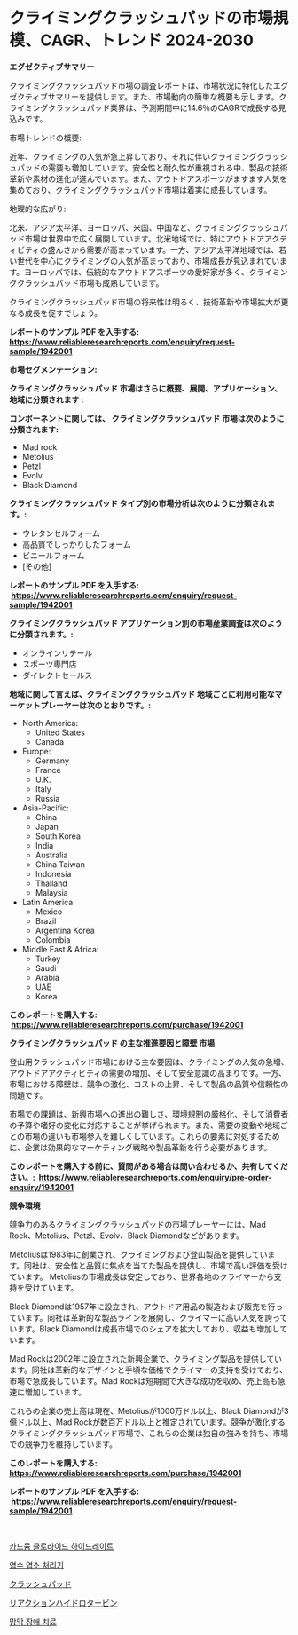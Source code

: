 <p><h1>クライミングクラッシュパッドの市場規模、CAGR、トレンド 2024-2030</h1></p><p><strong>エグゼクティブサマリー</strong></p>
<p><p>クライミングクラッシュパッド市場の調査レポートは、市場状況に特化したエグゼクティブサマリーを提供します。また、市場動向の簡単な概要も示します。クライミングクラッシュパッド業界は、予測期間中に14.6％のCAGRで成長する見込みです。</p><p>市場トレンドの概要:</p><p>近年、クライミングの人気が急上昇しており、それに伴いクライミングクラッシュパッドの需要も増加しています。安全性と耐久性が重視される中、製品の技術革新や素材の進化が進んでいます。また、アウトドアスポーツがますます人気を集めており、クライミングクラッシュパッド市場は着実に成長しています。</p><p>地理的な広がり:</p><p>北米、アジア太平洋、ヨーロッパ、米国、中国など、クライミングクラッシュパッド市場は世界中で広く展開しています。北米地域では、特にアウトドアアクティビティの盛んさから需要が高まっています。一方、アジア太平洋地域では、若い世代を中心にクライミングの人気が高まっており、市場成長が見込まれています。ヨーロッパでは、伝統的なアウトドアスポーツの愛好家が多く、クライミングクラッシュパッド市場も成熟しています。</p><p>クライミングクラッシュパッド市場の将来性は明るく、技術革新や市場拡大が更なる成長を促すでしょう。</p></p>
<p><strong>レポートのサンプル PDF を入手する: <a href="https://www.reliableresearchreports.com/enquiry/request-sample/1942001">https://www.reliableresearchreports.com/enquiry/request-sample/1942001</a></strong></p>
<p><strong>市場セグメンテーション:</strong></p>
<p><strong> クライミングクラッシュパッド 市場はさらに概要、展開、アプリケーション、地域に分類されます :</strong></p>
<p><strong>コンポーネントに関しては、 クライミングクラッシュパッド 市場は次のように分類されます: &nbsp;</strong></p>
<p><ul><li>Mad rock</li><li>Metolius</li><li>Petzl</li><li>Evolv</li><li>Black Diamond</li></ul></p>
<p><strong> クライミングクラッシュパッド タイプ別の市場分析は次のように分類されます。:</strong></p>
<p><ul><li>ウレタンセルフォーム</li><li>高品質でしっかりしたフォーム</li><li>ビニールフォーム</li><li>[その他]</li></ul></p>
<p><strong>レポートのサンプル PDF を入手する: &nbsp;<a href="https://www.reliableresearchreports.com/enquiry/request-sample/1942001">https://www.reliableresearchreports.com/enquiry/request-sample/1942001</a></strong></p>
<p><strong> クライミングクラッシュパッド アプリケーション別の市場産業調査は次のように分類されます。:</strong></p>
<p><ul><li>オンラインリテール</li><li>スポーツ専門店</li><li>ダイレクトセールス</li></ul></p>
<p><strong>地域に関して言えば、クライミングクラッシュパッド 地域ごとに利用可能なマーケットプレーヤーは次のとおりです。:</strong></p>
<p><ul>
    <li>
        North America:
        <ul>
            <li>United States</li>
            <li>Canada</li>
        </ul>
    </li>
    <li>
        Europe:
        <ul>
            <li>Germany</li>
            <li>France</li>
            <li>U.K.</li>
            <li>Italy</li>
            <li>Russia</li>
        </ul>
    </li>
    <li>
        Asia-Pacific:
        <ul>
            <li>China</li>
            <li>Japan</li>
            <li>South Korea</li>
            <li>India</li>
            <li>Australia</li>
            <li>China Taiwan</li>
            <li>Indonesia</li>
            <li>Thailand</li>
            <li>Malaysia</li>
        </ul>
    </li>
    <li>
        Latin America:
        <ul>
            <li>Mexico</li>
            <li>Brazil</li>
            <li>Argentina Korea</li>
            <li>Colombia</li>
        </ul>
    </li>
    <li>
        Middle East & Africa:
        <ul>
            <li>Turkey</li>
            <li>Saudi</li>
            <li>Arabia</li>
            <li>UAE</li>
            <li>Korea</li>
        </ul>
    </li>
    </ul></p>
<p><strong>このレポートを購入する: &nbsp;<a href="https://www.reliableresearchreports.com/purchase/1942001">https://www.reliableresearchreports.com/purchase/1942001</a></strong></p>
<p><strong>クライミングクラッシュパッド の主な推進要因と障壁 市場</strong></p>
<p><p>登山用クラッシュパッド市場における主な要因は、クライミングの人気の急増、アウトドアアクティビティの需要の増加、そして安全意識の高まりです。一方、市場における障壁は、競争の激化、コストの上昇、そして製品の品質や信頼性の問題です。</p><p>市場での課題は、新興市場への進出の難しさ、環境規制の厳格化、そして消費者の予算や嗜好の変化に対応することが挙げられます。また、需要の変動や地域ごとの市場の違いも市場参入を難しくしています。これらの要素に対処するために、企業は効果的なマーケティング戦略や製品革新を行う必要があります。</p></p>
<p><strong>このレポートを購入する前に、質問がある場合は問い合わせるか、共有してください。:&nbsp; <a href="https://www.reliableresearchreports.com/enquiry/pre-order-enquiry/1942001">https://www.reliableresearchreports.com/enquiry/pre-order-enquiry/1942001</a></strong></p>
<p><strong>競争環境</strong></p>
<p><p>競争力のあるクライミングクラッシュパッドの市場プレーヤーには、Mad Rock、Metolius、Petzl、Evolv、Black Diamondなどがあります。</p><p>Metoliusは1983年に創業され、クライミングおよび登山製品を提供しています。同社は、安全性と品質に焦点を当てた製品を提供し、市場で高い評価を受けています。 Metoliusの市場成長は安定しており、世界各地のクライマーから支持を受けています。</p><p>Black Diamondは1957年に設立され、アウトドア用品の製造および販売を行っています。同社は革新的な製品ラインを展開し、クライマーに高い人気を誇っています。Black Diamondは成長市場でのシェアを拡大しており、収益も増加しています。</p><p>Mad Rockは2002年に設立された新興企業で、クライミング製品を提供しています。同社は革新的なデザインと手頃な価格でクライマーの支持を受けており、市場で急成長しています。Mad Rockは短期間で大きな成功を収め、売上高も急速に増加しています。</p><p>これらの企業の売上高は現在、Metoliusが1000万ドル以上、Black Diamondが3億ドル以上、Mad Rockが数百万ドル以上と推定されています。競争が激化するクライミングクラッシュパッド市場で、これらの企業は独自の強みを持ち、市場での競争力を維持しています。</p></p>
<p><strong>このレポートを購入する: &nbsp; <a href="https://www.reliableresearchreports.com/purchase/1942001">https://www.reliableresearchreports.com/purchase/1942001</a></strong></p>
<p><strong>レポートのサンプル PDF を入手する: &nbsp;<a href="https://www.reliableresearchreports.com/enquiry/request-sample/1942001">https://www.reliableresearchreports.com/enquiry/request-sample/1942001</a></strong><strong></strong></p>
<p>&nbsp;</p>
<p><p><a href="https://medium.com/@percymckty3ytenzie89676/%EC%B9%B4%EB%93%9C%EB%AE%B4-%EC%97%BC%ED%99%94%EC%88%98%ED%99%94%EB%AC%BC-%EC%8B%9C%EC%9E%A5-%EA%B7%9C%EB%AA%A8-%EB%B0%8F-%EC%8B%9C%EC%9E%A5-%EB%8F%99%ED%96%A5-%EC%A0%84%EC%B2%B4-%EC%82%B0%EC%97%85-%EA%B0%9C%EC%9A%94-2024%EB%85%84%EB%B6%80%ED%84%B0-2031%EB%85%84%EA%B9%8C%EC%A7%80-668a855fa99a">카드뮴 클로라이드 하이드레이트</a></p><p><a href="https://github.com/RichardLueilwitz787/Market-Research-Report-List-1/blob/main/27114687356.md">염수 염소 처리기</a></p><p><a href="https://github.com/JacksonWiza1924/Market-Research-Report-List-1/blob/main/38671247829.md">クラッシュパッド</a></p><p><a href="https://github.com/Calvi3ynJerde867/Market-Research-Report-List-1/blob/main/78471977828.md">リアクションハイドロタービン</a></p><p><a href="https://medium.com/@dadanedu33/%EB%A7%9D%EB%A7%89-%EC%A7%88%ED%99%98-%EC%B9%98%EB%A3%8C-%EC%8B%9C%EC%9E%A5-%EC%A0%84%EB%A7%9D-%EC%82%B0%EC%97%85-%EA%B0%9C%EC%9A%94-%EB%B0%8F-%EC%98%88%EC%B8%A1-2024%EB%85%84%EB%B6%80%ED%84%B0-2031%EB%85%84%EA%B9%8C%EC%A7%80-9da3364a382d">망막 장애 치료</a></p></p>